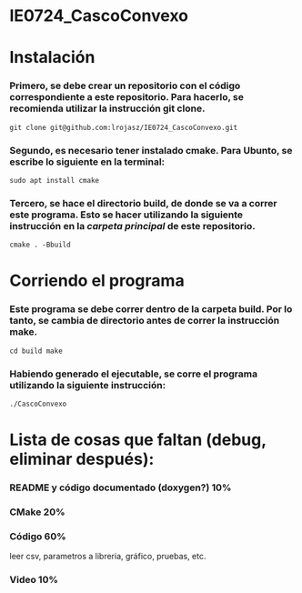 # IE0724_CascoConvexo

# Instalación
### Primero, se debe crear un repositorio con el código correspondiente a este repositorio. Para hacerlo, se recomienda utilizar la instrucción git clone.

`git clone git@github.com:lrojasz/IE0724_CascoConvexo.git`

### Segundo, es necesario tener instalado cmake. Para Ubunto, se escribe lo siguiente en la terminal:

`sudo apt install cmake`

### Tercero, se hace el directorio build, de donde se va a correr este programa. Esto se hacer utilizando la siguiente instrucción en la _carpeta principal_ de este repositorio.

`cmake . -Bbuild`

# Corriendo el programa

### Este programa se debe correr dentro de la carpeta build. Por lo tanto, se cambia de directorio antes de correr la instrucción make.

`cd build
make`

### Habiendo generado el ejecutable, se corre el programa utilizando la siguiente instrucción:

`./CascoConvexo`




# Lista de cosas que faltan (debug, eliminar después):
### README y código documentado (doxygen?) 10%
### CMake 20%
### Código 60%
leer csv, parametros a libreria, gráfico, pruebas, etc.
### Video 10%
